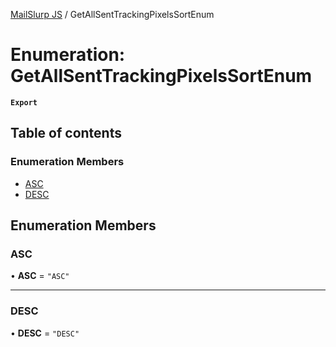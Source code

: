 [MailSlurp JS](../README.md) / GetAllSentTrackingPixelsSortEnum

# Enumeration: GetAllSentTrackingPixelsSortEnum

**`Export`**

## Table of contents

### Enumeration Members

- [ASC](GetAllSentTrackingPixelsSortEnum.md#asc)
- [DESC](GetAllSentTrackingPixelsSortEnum.md#desc)

## Enumeration Members

### ASC

• **ASC** = ``"ASC"``

___

### DESC

• **DESC** = ``"DESC"``
